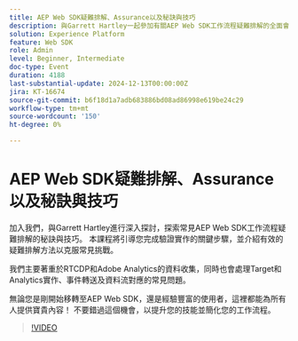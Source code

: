 ```yaml
---
title: AEP Web SDK疑難排解、Assurance以及秘訣與技巧
description: 與Garrett Hartley一起參加有關AEP Web SDK工作流程疑難排解的全面會議，集中於RTCDP、Adobe Analytics的資料收集，以及解決常見的實施挑戰。
solution: Experience Platform
feature: Web SDK
role: Admin
level: Beginner, Intermediate
doc-type: Event
duration: 4188
last-substantial-update: 2024-12-13T00:00:00Z
jira: KT-16674
source-git-commit: b6f18d1a7adb683886bd08ad86998e619be24c29
workflow-type: tm+mt
source-wordcount: '150'
ht-degree: 0%

---
```



# AEP Web SDK疑難排解、Assurance以及秘訣與技巧

加入我們，與Garrett Hartley進行深入探討，探索常見AEP Web SDK工作流程疑難排解的秘訣與技巧。 本課程將引導您完成驗證實作的關鍵步驟，並介紹有效的疑難排解方法以克服常見挑戰。

我們主要著重於RTCDP和Adobe Analytics的資料收集，同時也會處理Target和Analytics實作、事件轉送及資料流對應的常見問題。

無論您是剛開始移轉至AEP Web SDK，還是經驗豐富的使用者，這裡都能為所有人提供寶貴內容！ 不要錯過這個機會，以提升您的技能並簡化您的工作流程。

>[!VIDEO](https://video.tv.adobe.com/v/3441092/?learn=on&enablevpops)
